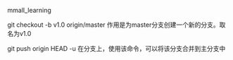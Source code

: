 mmall_learning

git checkout -b v1.0 origin/master
作用是为master分支创建一个新的分支。取名为v1.0

git push origin  HEAD -u
在分支上，使用该命令，可以将该分支合并到主分支中


